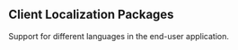 Client Localization Packages
----------------------------

Support for different languages in the end-user application.
